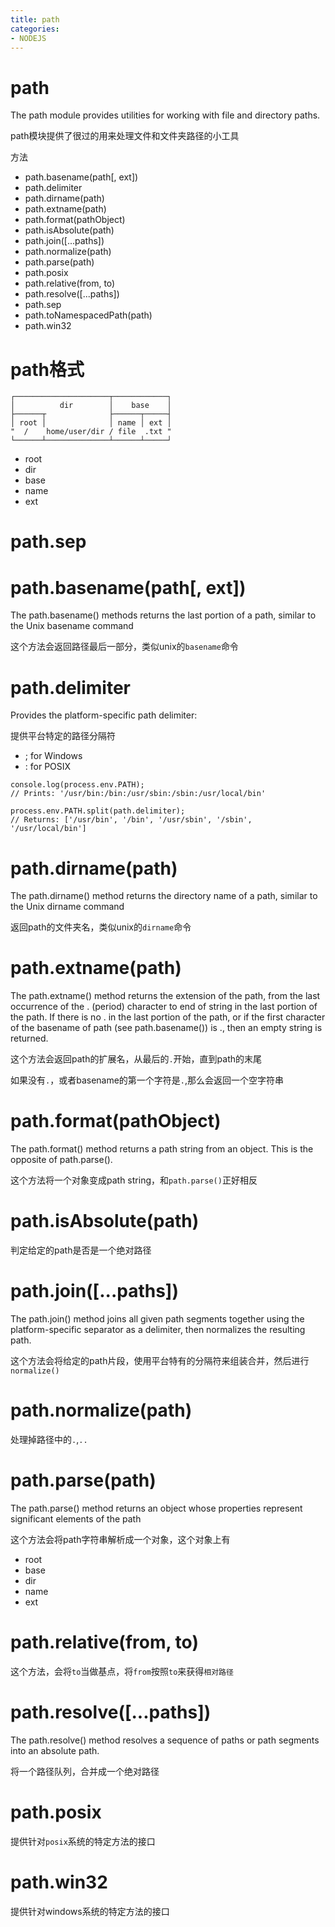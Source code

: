 ```yaml
---
title: path
categories: 
- NODEJS
---
```


# path

The path module provides utilities for working with file and directory paths.

path模块提供了很过的用来处理文件和文件夹路径的小工具

方法

- path.basename(path[, ext])
- path.delimiter
- path.dirname(path)
- path.extname(path)
- path.format(pathObject)
- path.isAbsolute(path)
- path.join([...paths])
- path.normalize(path)
- path.parse(path)
- path.posix
- path.relative(from, to)
- path.resolve([...paths])
- path.sep
- path.toNamespacedPath(path)
- path.win32

# path格式

```
┌─────────────────────┬────────────┐
│          dir        │    base    │
├──────┬              ├──────┬─────┤
│ root │              │ name │ ext │
"  /    home/user/dir / file  .txt "
└──────┴──────────────┴──────┴─────┘
```

- root
- dir
- base
- name
- ext


# path.sep

# path.basename(path[, ext])

The path.basename() methods returns the last portion of a path, similar to the Unix basename command

这个方法会返回路径最后一部分，类似unix的`basename`命令

# path.delimiter

Provides the platform-specific path delimiter:

提供平台特定的路径分隔符

- ; for Windows
- : for POSIX

```
console.log(process.env.PATH);
// Prints: '/usr/bin:/bin:/usr/sbin:/sbin:/usr/local/bin'

process.env.PATH.split(path.delimiter);
// Returns: ['/usr/bin', '/bin', '/usr/sbin', '/sbin', '/usr/local/bin']
```


# path.dirname(path)
The path.dirname() method returns the directory name of a path, similar to the Unix dirname command

返回path的文件夹名，类似unix的`dirname`命令

# path.extname(path)

The path.extname() method returns the extension of the path, from the last occurrence of the . (period) character to end of string in the last portion of the path. If there is no . in the last portion of the path, or if the first character of the basename of path (see path.basename()) is ., then an empty string is returned.

这个方法会返回path的扩展名，从最后的`.`开始，直到path的末尾

如果没有`.`，或者basename的第一个字符是`.`,那么会返回一个空字符串

# path.format(pathObject)

The path.format() method returns a path string from an object. This is the opposite of path.parse().

这个方法将一个对象变成path string，和`path.parse()`正好相反

# path.isAbsolute(path)

判定给定的path是否是一个绝对路径

# path.join([...paths])

The path.join() method joins all given path segments together using the platform-specific separator as a delimiter, then normalizes the resulting path.

这个方法会将给定的path片段，使用平台特有的分隔符来组装合并，然后进行`normalize()`

# path.normalize(path)

处理掉路径中的`.`,`..`


# path.parse(path)

The path.parse() method returns an object whose properties represent significant elements of the path

这个方法会将path字符串解析成一个对象，这个对象上有

- root
- base
- dir
- name
- ext


# path.relative(from, to)

这个方法，会将`to`当做基点，将`from`按照`to`来获得`相对路径`

# path.resolve([...paths])

The path.resolve() method resolves a sequence of paths or path segments into an absolute path.

将一个路径队列，合并成一个绝对路径


# path.posix

提供针对`posix`系统的特定方法的接口

# path.win32

提供针对windows系统的特定方法的接口
